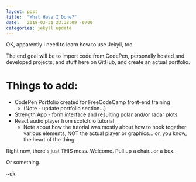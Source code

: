 ```yaml
---
layout: post
title:  "What Have I Done?"
date:   2018-03-31 23:38:09 -0700
categories: jekyll update
---
```

OK, apparently I need to learn how to use Jekyll, too. 

The end goal will be to import code from CodePen, personally hosted and developed
projects, and stuff here on GitHub, and create an actual portfolio.

# Things to add:
+ CodePen Portfolio created for FreeCodeCamp front-end training
     - (Note - update portfolio section...)
+ Strength App - form interface and resulting polar and/or radar plots
+ React audio player from scotch.io tutorial
    - Note about how the tutorial was mostly about how to hook together various elements, NOT the actual player or graphics... or, you know, the heart of the thing.
     

Right now, there's just THIS mess. Welcome. Pull up a chair...or a box.

Or something. 

~dk
